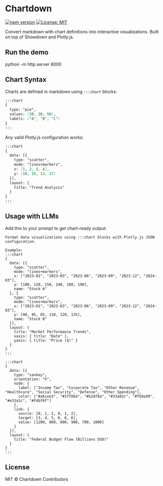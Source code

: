 # Chartdown

[![npm version](https://badge.fury.io/js/chartdown.svg)](https://badge.fury.io/js/chartdown)
[![License: MIT](https://img.shields.io/badge/License-MIT-yellow.svg)](https://opensource.org/licenses/MIT)

Convert markdown with chart definitions into interactive visualizations. Built on top of Showdown and Plotly.js.

## Run the demo
python -m http.server 8000

## Chart Syntax

Charts are defined in markdown using `:::chart` blocks:

```markdown
:::chart
{
  type: "pie",
  values: [20, 30, 50],
  labels: ["A", "B", "C"]
}
:::
```

Any valid Plotly.js configuration works:

```markdown
:::chart
{
  data: [{
    type: "scatter",
    mode: "lines+markers",
    x: [1, 2, 3, 4],
    y: [10, 15, 13, 17]
  }],
  layout: {
    title: "Trend Analysis"
  }
}
:::
```

## Usage with LLMs

Add this to your prompt to get chart-ready output:

```
Format data visualizations using :::chart blocks with Plotly.js JSON configuration.

Example:
:::chart
{
  data: [{
    type: "scatter",
    mode: "lines+markers",
    x: ["2023-01", "2023-03", "2023-06", "2023-09", "2023-12", "2024-03"],
    y: [100, 120, 150, 140, 180, 190],
    name: "Stock A"
  }, {
    type: "scatter",
    mode: "lines+markers",
    x: ["2023-01", "2023-03", "2023-06", "2023-09", "2023-12", "2024-03"],
    y: [90, 95, 85, 110, 120, 135],
    name: "Stock B"
  }],
  layout: {
    title: "Market Performance Trends",
    xaxis: { title: "Date" },
    yaxis: { title: "Price ($)" }
  }
}
:::

:::chart
{
  data: [{
    type: "sankey",
    orientation: "h",
    node: {
      label: ["Income Tax", "Corporate Tax", "Other Revenue", "Healthcare", "Social Security", "Defense", "Other Spending"],
      color: ["#a6cee3", "#1f78b4", "#b2df8a", "#33a02c", "#fb9a99", "#e31a1c", "#fdbf6f"]
    },
    link: {
      source: [0, 1, 2, 0, 1, 2],
      target: [3, 4, 5, 6, 6, 6],
      value: [1200, 800, 600, 900, 700, 1000]
    }
  }],
  layout: {
    title: "Federal Budget Flow (Billions USD)"
  }
}
:::
```


## License

MIT © Chartdown Contributors
